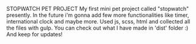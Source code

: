 STOPWATCH PET PROJECT
My first mini pet project called "stopwatch" presently. In the future i'm gonna add few more functionalities like timer, international clock and maybe more. Used js, scss, html and collected all the files with gulp.
You can check out what I have made in 'dist' folder :)
And keep for updates!
